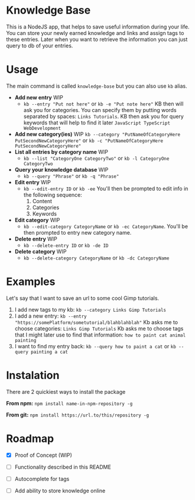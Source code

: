 # Knowledge Base
This is a NodeJS app, that helps to save useful information during your life.
You can store your newly earned knowledge and links and assign tags to these entries.
Later when you want to retrieve the information you can just query to db of your entries.

# Usage
 The main command is called `knowledge-base` but you can also use `kb` alias.
 - **Add new entry** WIP
    - `kb --entry "Put not here"` or `kb -e "Put note here"`
    KB then will ask you for categories. You can specify them by putting words separated by spaces:
    `Links Tutorials`.
    KB then ask you for query keywords that will help to find it later
    `JavaScript TypeScript WebDevelopment`
 - **Add new category(ies)** WIP
    `kb --category "PutNameOfCategoryHere PutSecondNewCategoryHere"` or `kb -c "PutNameOfCategoryHere PutSecondNewCategoryHere"`
 - **List all entries by category name** WIP
    - `kb --list "CategoryOne CategoryTwo"` or `kb -l CategoryOne CategoryTwo`
 - **Query your knowledge database** WIP
    - `kb --query "Phrase"` or `kb -q "Phrase"`
 - **Edit entry** WIP
    - `kb --edit-entry ID` or `kb -ee` You'll then be prompted to edit info in the following sequence:
        1. Content
        2. Categories
        3. Keywords
 - **Edit category** WIP
    - `kb --edit-category CategoryName` or `kb -ec CategoryName`. You'll be then prompted to entry new category name. 
 - **Delete entry** WIP
    - `kb --delete-entry ID` or `kb -de ID`
 - **Delete category** WIP
    - `kb --delete-category CategoryName` or `kb -dc CategoryName` 

# Examples
Let's say that I want to save an url to some cool Gimp tutorials.
1. I add new tags to my kb:
`kb --category Links Gimp Tutorials`
2. I add a new entry:
`kb --entry "https://somePlatform/sometutorial/blahblahblah"`
Kb asks me to choose categories:
`Links Gimp Tutorials`
Kb asks me to choose tags that I might later use to find that information:
`how to paint cat animal painting`
3. I want to find my entry back:
`kb --query how to paint a cat`
or 
`kb --query painting a cat` 

# Instalation
There are 2 quickiest ways to install the package

**From npm:** `npm install name-in-npm-repository -g`

**From git:** `npm install https://url.to/this/repository -g`


# Roadmap
 - [x] Proof of Concept (WIP)
 - [ ] Functionality described in this README
 - [ ] Autocomplete for tags
 - [ ] Add ability to store knowledge online

